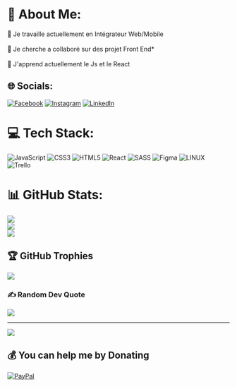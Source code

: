 # 💫 About Me:
🔭 Je travaille actuellement en Intégrateur Web/Mobile <br><br>
👯 Je cherche a collaboré sur des projet Front End*<br><br>
🌱 J'apprend actuellement le Js et le React


## 🌐 Socials:
[![Facebook](https://img.shields.io/badge/Facebook-%231877F2.svg?logo=Facebook&logoColor=white)](https://facebook.com/matthieu.vachet) [![Instagram](https://img.shields.io/badge/Instagram-%23E4405F.svg?logo=Instagram&logoColor=white)](https://instagram.com/mathunting02) [![LinkedIn](https://img.shields.io/badge/LinkedIn-%230077B5.svg?logo=linkedin&logoColor=white)](https://linkedin.com/in/matthieu-vachet-46b7231b0) 

# 💻 Tech Stack:
![JavaScript](https://img.shields.io/badge/javascript-%23323330.svg?style=for-the-badge&logo=javascript&logoColor=%23F7DF1E) ![CSS3](https://img.shields.io/badge/css3-%231572B6.svg?style=for-the-badge&logo=css3&logoColor=white) ![HTML5](https://img.shields.io/badge/html5-%23E34F26.svg?style=for-the-badge&logo=html5&logoColor=white) ![React](https://img.shields.io/badge/react-%2320232a.svg?style=for-the-badge&logo=react&logoColor=%2361DAFB) ![SASS](https://img.shields.io/badge/SASS-hotpink.svg?style=for-the-badge&logo=SASS&logoColor=white) 	![Figma](https://img.shields.io/badge/figma-%23F24E1E.svg?style=for-the-badge&logo=figma&logoColor=white) ![LINUX](https://img.shields.io/badge/Linux-FCC624?style=for-the-badge&logo=linux&logoColor=black) ![Trello](https://img.shields.io/badge/Trello-%23026AA7.svg?style=for-the-badge&logo=Trello&logoColor=white)
# 📊 GitHub Stats:
![](https://github-readme-stats.vercel.app/api?username=Matthieu-V&theme=react&hide_border=false&include_all_commits=true&count_private=true)<br/>
![](https://github-readme-streak-stats.herokuapp.com/?user=Matthieu-V&theme=react&hide_border=false)<br/>
![](https://github-readme-stats.vercel.app/api/top-langs/?username=Matthieu-V&theme=react&hide_border=false&include_all_commits=true&count_private=true&layout=compact)

## 🏆 GitHub Trophies
![](https://github-profile-trophy.vercel.app/?username=Matthieu-V&theme=radical&no-frame=false&no-bg=false&margin-w=4)

### ✍️ Random Dev Quote
![](https://quotes-github-readme.vercel.app/api?type=vetical&theme=radical)

---
[![](https://visitcount.itsvg.in/api?id=Matthieu-V&icon=2&color=1)](https://visitcount.itsvg.in)

  ## 💰 You can help me by Donating
  [![PayPal](https://img.shields.io/badge/PayPal-00457C?style=for-the-badge&logo=paypal&logoColor=white)](https://paypal.me/Meghan030592@gmail.com) 

  
<!-- Proudly created with GPRM ( https://gprm.itsvg.in ) -->
